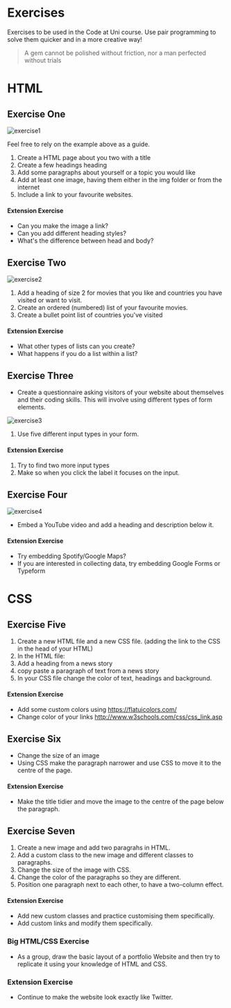 # Exercises

Exercises to be used in the Code at Uni course.
Use pair programming to solve them quicker and in a more creative way!

> A gem cannot be polished without friction, nor a man perfected without trials

# HTML

## Exercise One

![exercise1](https://github.com/Code-At-Uni/exercises/raw/master/img/ex1.png "Exercise 1")

Feel free to rely on the example above as a guide.

1. Create a HTML page about you two with a title
1. Create a few headings heading
1. Add some paragraphs about yourself or a topic you would like
1. Add at least one image, having them either in the img folder or from the internet
1. Include a link to your favourite websites. 

#### Extension Exercise

* Can you make the image a link? 
* Can you add different heading styles? 
* What's the difference between head and body?

## Exercise Two
![exercise2](https://github.com/Code-At-Uni/exercises/raw/master/img/ex2.png "Exercise 2")

1. Add a heading of size 2 for movies that you like and countries you have visited or want to visit.
1. Create an ordered (numbered) list of your favourite movies.
1. Create a bullet point list of countries you've visited

#### Extension Exercise

* What other types of lists can you create? 
* What happens if you do a list within a list?

## Exercise Three
* Create a questionnaire asking visitors of your website about themselves and their coding skills. This will involve using different types of form elements.

![exercise3](https://github.com/Code-At-Uni/exercises/raw/master/img/ex3.png "Exercise 3")


1. Use five different input types in your form.

#### Extension Exercise

1. Try to find two more input types 
1. Make so when you click the label it focuses on the input.

## Exercise Four

![exercise4](https://github.com/Code-At-Uni/exercises/raw/master/img/ex4.png "Exercise 4")


* Embed a YouTube video and add a heading and description below it. 

#### Extension Exercise

* Try embedding Spotify/Google Maps?
* If you are interested in collecting data, try embedding Google Forms or Typeform

# CSS

## Exercise Five 
1. Create a new HTML file and a new CSS file. (adding the link to the CSS in the head of your HTML) 
1. In the HTML file:
  1. Add a heading from a news story
  1. copy paste a paragraph of text from a news story
1. In your CSS file change the color of text, headings and background.

#### Extension Exercise

* Add some custom colors using https://flatuicolors.com/
* Change color of your links http://www.w3schools.com/css/css_link.asp

## Exercise Six

* Change the size of an image
* Using CSS make the paragraph narrower and use CSS to move it to the centre of the page.

#### Extension Exercise
* Make the title tidier and move the image to the centre of the page below the paragraph. 

## Exercise Seven

1. Create a new image and add two paragrahs in HTML.
1. Add a custom class to the new image and different classes to paragraphs. 
1. Change the size of the image with CSS.
1. Change the color of the paragraphs so they are different.
1. Position one paragraph next to each other, to have a two-column effect.

#### Extension Exercise
* Add new custom classes and practice customising them specifically. 
* Add custom links and modify them specifically.


### Big HTML/CSS Exercise

* As a group, draw the basic layout of a portfolio Website and then try to replicate it using your knowledge of HTML and CSS.

### Extension Exercise

* Continue to make the website look exactly like Twitter.

